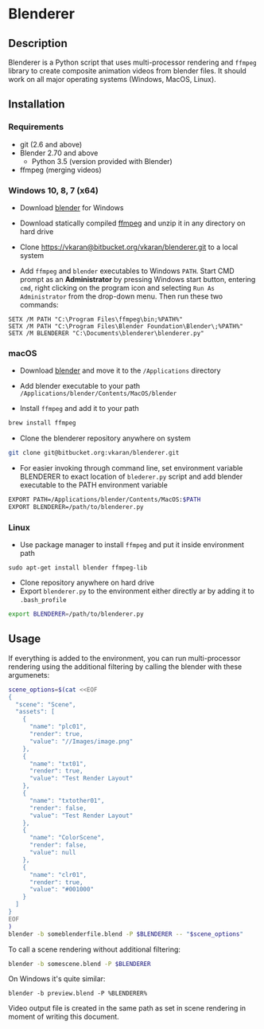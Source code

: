 # Blenderer

## Description

Blenderer is a Python script that uses multi-processor
rendering and `ffmpeg` library to create composite
animation videos from blender files. It should work on
all major operating systems (Windows, MacOS, Linux).

## Installation

### Requirements

- git (2.6 and above)
- Blender 2.70 and above
  - Python 3.5 (version provided with Blender)
- ffmpeg (merging videos)

### Windows 10, 8, 7 (x64)

 - Download [blender](https://www.blender.org/download/Blender2.79/blender-2.79b-windows64.msi/) for Windows

 - Download statically compiled [ffmpeg](https://ffmpeg.zeranoe.com/builds/win64/static/ffmpeg-20180427-4833050-win64-static.zip) and unzip it in any directory on hard drive

 - Clone [https://vkaran@bitbucket.org/vkaran/blenderer.git](https://vkaran@bitbucket.org/vkaran/blenderer.git) to a local system

 - Add `ffmpeg` and `blender` executables to Windows `PATH`. Start CMD prompt as an **Administrator** by pressing Windows start button, entering `cmd`, right clicking on the program icon and selecting `Run As Administrator` from the drop-down menu. Then run these two commands:

 ```
 SETX /M PATH "C:\Program Files\ffmpeg\bin;%PATH%"
 SETX /M PATH "C:\Program Files\Blender Foundation\Blender\;%PATH%"
 SETX /M BLENDERER "C:\Documents\blenderer\blenderer.py"
 ```

### macOS

 - Download [blender](https://www.blender.org/download/Blender2.79/blender-2.79b-macOS-10.6.dmg/) and move it to the `/Applications` directory

 - Add blender executable to your path `/Applications/blender/Contents/MacOS/blender`

 - Install `ffmpeg` and add it to your path

```bash
brew install ffmpeg
```

 - Clone the blenderer repository anywhere on system

```bash
git clone git@bitbucket.org:vkaran/blenderer.git
```

- For easier invoking through command line, set environment variable BLENDERER to exact location of `blederer.py` script and add blender executable to the PATH environment variable

```bash
EXPORT PATH=/Applications/blender/Contents/MacOS:$PATH
EXPORT BLENDERER=/path/to/blenderer.py
```

### Linux

- Use package manager to install `ffmpeg` and put it inside
environment path

```
sudo apt-get install blender ffmpeg-lib
```

- Clone repository anywhere on hard drive
- Export `blenderer.py` to the environment either directly ar by adding it to `.bash_profile`

```bash
export BLENDERER=/path/to/blenderer.py
```

## Usage

If everything is added to the environment, you can run
multi-processor rendering using the additional filtering
by calling the blender with these argumenets:

```bash
scene_options=$(cat <<EOF
{
  "scene": "Scene",
  "assets": [
    {
      "name": "plc01",
      "render": true,
      "value": "//Images/image.png"
    },
    {
      "name": "txt01",
      "render": true,
      "value": "Test Render Layout"
    },
    {
      "name": "txtother01",
      "render": false,
      "value": "Test Render Layout"
    },
    {
      "name": "ColorScene",
      "render": false,
      "value": null
    },
    {
      "name": "clr01",
      "render": true,
      "value": "#001000"
    }
  ]
}
EOF
)
blender -b someblenderfile.blend -P $BLENDERER -- "$scene_options"
```

To call a scene rendering without additional filtering:

```bash
blender -b somescene.blend -P $BLENDERER
```

On Windows it's quite similar:

```
blender -b preview.blend -P %BLENDERER%
```

Video output file is created in the same path as set in
scene rendering in moment of writing this document.
